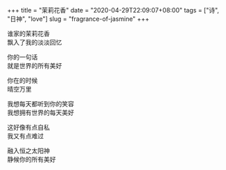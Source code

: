 +++
title = "茉莉花香"
date = "2020-04-29T22:09:07+08:00"
tags = ["诗", "日神", "love"]
slug = "fragrance-of-jasmine"
+++

谁家的茉莉花香  
飘入了我的淡淡回忆

你的一句话  
就是世界的所有美好

你在的时候  
晴空万里

我想每天都听到你的笑容  
我想拥有世界的每天美好

这好像有点自私  
我又有点难过

融入恒之太阳神  
静候你的所有美好
